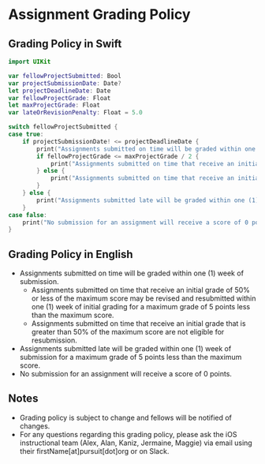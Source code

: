 # Assignment Grading Policy

## Grading Policy in Swift
```swift
import UIKit

var fellowProjectSubmitted: Bool
var projectSubmissionDate: Date?
let projectDeadlineDate: Date
var fellowProjectGrade: Float
let maxProjectGrade: Float
var lateOrRevisionPenalty: Float = 5.0

switch fellowProjectSubmitted {
case true:
    if projectSubmissionDate! <= projectDeadlineDate {
        print("Assignments submitted on time will be graded within one (1) week of submission.")
        if fellowProjectGrade <= maxProjectGrade / 2 {
            print("Assignments submitted on time that receive an initial grade of 50% or less of the maximum score may be revised and resubmitted within one (1) week of initial grading for a maximum grade of \(maxProjectGrade) - \(lateOrRevisionPenalty) points")
        } else {
            print("Assignments submitted on time that receive an initial grade that is greater than 50% of the maximum score are not eligible for resubmission.")
        }
    } else {
        print("Assignments submitted late will be graded within one (1) week of \(projectSubmissionDate) for a maximum grade of \(maxProjectGrade) - \(lateOrRevisionPenalty) points.")
    }
case false:
    print("No submission for an assignment will receive a score of 0 points.")
}
```

## Grading Policy in English
* Assignments submitted on time will be graded within one (1) week of submission.
  * Assignments submitted on time that receive an initial grade of 50% or less of the maximum score may be revised and resubmitted within one (1) week of initial grading for a maximum grade of 5 points less than the maximum score.
  * Assignments submitted on time that receive an initial grade that is greater than 50% of the maximum score are not eligible for resubmission.
* Assignments submitted late will be graded within one (1) week of submission for a maximum grade of 5 points less than the maximum score.
* No submission for an assignment will receive a score of 0 points.

## Notes
- Grading policy is subject to change and fellows will be notified of changes.
- For any questions regarding this grading policy, please ask the iOS instructional team (Alex, Alan, Kaniz, Jermaine, Maggie) via email using their firstName[at]pursuit[dot]org or on Slack.
